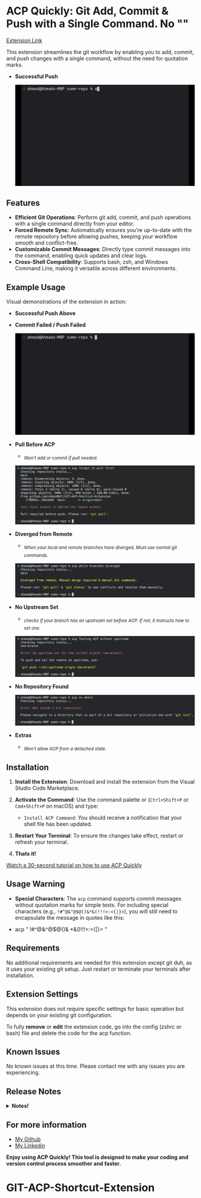 # ACP Quickly: Git Add, Commit & Push with a Single Command. No ""

[Extension Link](https://marketplace.visualstudio.com/items?itemName=AhmadNYC.acp-git-commands)

This extension streamlines the git workflow by enabling you to add, commit, and push changes with a single command, without the need for quotation marks.

- **Successful Push**

  ![Successful Push](./images/SuccesfulPush.gif)

## Features

- **Efficient Git Operations**: Perform git add, commit, and push operations with a single command directly from your editor.
- **Forced Remote Sync**: Automatically ensures you're up-to-date with the remote repository before allowing pushes, keeping your workflow smooth and conflict-free.
- **Customizable Commit Messages**: Directly type commit messages into the command, enabling quick updates and clear logs.
- **Cross-Shell Compatibility**: Supports bash, zsh, and Windows Command Line, making it versatile across different environments.

## Example Usage

Visual demonstrations of the extension in action:

- **Successful Push Above**

- **Commit Failed / Push Failed**

  ![Commit Failed](./images/CommitFailed.gif)

- **Pull Before ACP**

  - <sub>_Won't add or commit if pull needed._</sub>

  ![Pull First](./images/PullFirst.png)

- **Diverged from Remote**

  - <sub>_When your local and remote branches have diverged, Must use normal git commands._</sub>

  ![Diverged from Remote](./images/DivergedBranches.png)

- **No Upstream Set**

  - <sub>_checks if your branch has an upstream set before ACP. If not, it instructs how to set one._</sub>

  ![No Upstream Set](./images/NoUpstream.png)

- **No Repository Found**

  ![No Repo](./images/NoRepo.png)

- **Extras**
  - <sub>_Won't allow ACP from a detached state_.</sub>

## Installation

1. **Install the Extension**:
   Download and install the extension from the Visual Studio Code Marketplace.

2. **Activate the Command**: Use the command palette or (`Ctrl+Shift+P` or `Cmd+Shift+P` on macOS) and type:
   - `Install ACP Command`: You should receive a notification that your shell file has been updated.
3. **Restart Your Terminal**: To ensure the changes take effect, restart or refresh your terminal.

4. **Thats it!**

[Watch a 30-second tutorial on how to use ACP Quickly](https://www.youtube.com/watch?v=2lgWcGbtaz4)

## Usage Warning

- **Special Characters**: The `acp` command supports commit messages without quotation marks for simple texts. For including special characters (e.g., `!#^@&^@$@()&*&(!!!>:<{|}>`), you will still need to encapsulate the message in quotes like this:

- acp " !#^@&^@$@()& \*&()!!!>:<{|}> "

## Requirements

No additional requirements are needed for this extension except git duh, as it uses your existing git setup. Just restart or terminate your terminals after installation.

## Extension Settings

This extension does not require specific settings for basic operation but depends on your existing git configuration.

To fully **remove** or **edit** the extension code, go into the config (zshrc or bash) file and delete the code for the acp function.

## Known Issues

No known issues at this time. Please contact me with any issues you are experiencing.

## Release Notes

<details>
  <summary><strong>Notes!</strong> </summary>

### 0.6.0

- **New Feature**: Added error handling for commands run outside of Git repositories to enhance user feedback.

### 0.5.0

- **Version Checking**: Integrated version checking to ensure users always run the latest ACP command script.

### 0.4.0

- **Branch Sync Enhancements**: Enhanced the extension to handle local branch comparisons with remote, manage divergences, and ensure required pulls are made before pushing.

### 0.3.0

- **Automatic Updates**: Implemented automatic updates for the ACP function to synchronize with extension updates.

### 0.2.0

- **Detached Head and Upstream Handling**: Added handling for detached HEAD states and upstream branch settings, improving stability and usability.

### 0.1.0

- **Initial Release**: Set up the basic functionality of the ACP command, laying the foundation for future enhancements.

</details>

## For more information

- [My Github](https://github.com/AhmxdNYC)
- [My Linkedin](https://www.linkedin.com/in/ahmad-hamza-/)

**Enjoy using ACP Quickly! This tool is designed to make your coding and version control process smoother and faster.**

# GIT-ACP-Shortcut-Extension
